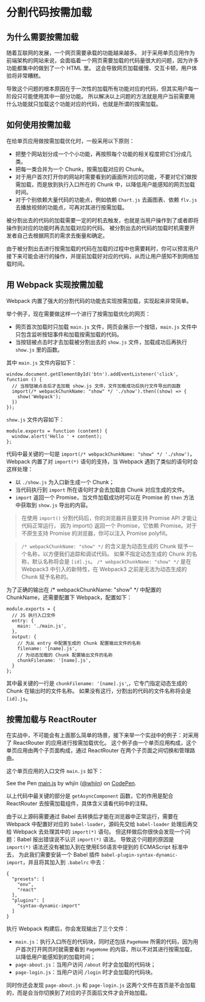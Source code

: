 ﻿# 分割代码按需加载 #

## 为什么需要按需加载 ##

随着互联网的发展，一个网页需要承载的功能越来越多。 对于采用单页应用作为前端架构的网站来说，会面临着一个网页需要加载的代码量很大的问题，因为许多功能都集中的做到了一个 HTML 里。 这会导致网页加载缓慢、交互卡顿，用户体验将非常糟糕。

导致这个问题的根本原因在于一次性的加载所有功能对应的代码，但其实用户每一阶段只可能使用其中一部分功能。 所以解决以上问题的方法就是用户当前需要用什么功能就只加载这个功能对应的代码，也就是所谓的按需加载。

## 如何使用按需加载 ##

在给单页应用做按需加载优化时，一般采用以下原则：

- 把整个网站划分成一个个小功能，再按照每个功能的相关程度把它们分成几类。
- 把每一类合并为一个 Chunk，按需加载对应的 Chunk。
- 对于用户首次打开你的网站时需要看到的画面所对应的功能，不要对它们做按需加载，而是放到执行入口所在的 Chunk 中，以降低用户能感知的网页加载时间。
- 对于个别依赖大量代码的功能点，例如依赖 `Chart.js` 去画图表、依赖 `flv.js` 去播放视频的功能点，可再对其进行按需加载。

被分割出去的代码的加载需要一定的时机去触发，也就是当用户操作到了或者即将操作到对应的功能时再去加载对应的代码。 被分割出去的代码的加载时机需要开发者自己去根据网页的需求去衡量和确定。

由于被分割出去进行按需加载的代码在加载的过程中也需要耗时，你可以预言用户接下来可能会进行的操作，并提前加载好对应的代码，从而让用户感知不到网络加载时间。

## 用 Webpack 实现按需加载 ##

Webpack 内置了强大的分割代码的功能去实现按需加载，实现起来非常简单。

举个例子，现在需要做这样一个进行了按需加载优化的网页：

- 网页首次加载时只加载 `main.js` 文件，网页会展示一个按钮，`main.js` 文件中只包含监听按钮事件和加载按需加载的代码。
- 当按钮被点击时才去加载被分割出去的 `show.js` 文件，加载成功后再执行 `show.js` 里的函数。

其中 `main.js` 文件内容如下：

    window.document.getElementById('btn').addEventListener('click', function () {
      // 当按钮被点击后才去加载 show.js 文件，文件加载成功后执行文件导出的函数
      import(/* webpackChunkName: "show" */ './show').then((show) => {
        show('Webpack');
      })
    });
    
`show.js` 文件内容如下：

    module.exports = function (content) {
      window.alert('Hello ' + content);
    };

代码中最关键的一句是 `import(/* webpackChunkName: "show" */ './show')`，Webpack 内置了对 `import(*)` 语句的支持，当 Webpack 遇到了类似的语句时会这样处理：

- 以 `./show.js` 为入口新生成一个 Chunk；
- 当代码执行到 `import` 所在语句时才会去加载由 Chunk 对应生成的文件。
- `import` 返回一个 Promise，当文件加载成功时可以在 Promise 的 `then` 方法中获取到 `show.js` 导出的内容。

> 在使用 `import()` 分割代码后，你的浏览器并且要支持 Promise API 才能让代码正常运行， 因为 import() 返回一个 Promise，它依赖 Promise。对于不原生支持 Promise 的浏览器，你可以注入 Promise polyfill。

> `/* webpackChunkName: "show" */` 的含义是为动态生成的 Chunk 赋予一个名称，以方便我们追踪和调试代码。 如果不指定动态生成的 Chunk 的名称，默认名称将会是 `[id].js`。 `/* webpackChunkName: "show" */` 是在 Webpack3 中引入的新特性，在 Webpack3 之前是无法为动态生成的 Chunk 赋予名称的。

为了正确的输出在 /* webpackChunkName: "show" */ 中配置的 ChunkName，还需要配置下 Webpack，配置如下：

    module.exports = {
      // JS 执行入口文件
      entry: {
        main: './main.js',
      },
      output: {
        // 为从 entry 中配置生成的 Chunk 配置输出文件的名称
        filename: '[name].js',
        // 为动态加载的 Chunk 配置输出文件的名称
        chunkFilename: '[name].js',
      }
    };

其中最关键的一行是 `chunkFilename: '[name].js'`,，它专门指定动态生成的 Chunk 在输出时的文件名称。 如果没有这行，分割出的代码的文件名称将会是 `[id].js`。

## 按需加载与 ReactRouter ##

在实战中，不可能会有上面那么简单的场景，接下来举一个实战中的例子：对采用了 ReactRouter 的应用进行按需加载优化。 这个例子由一个单页应用构成，这个单页应用由两个子页面构成，通过 ReactRouter 在两个子页面之间切换和管理路由。

这个单页应用的入口文件 `main.js` 如下：

<p data-height="565" data-theme-id="0" data-slug-hash="KROoWV" data-default-tab="js" data-user="whjin" data-embed-version="2" data-pen-title="main.js" class="codepen">See the Pen <a href="https://codepen.io/whjin/pen/KROoWV/">main.js</a> by whjin (<a href="https://codepen.io/whjin">@whjin</a>) on <a href="https://codepen.io">CodePen</a>.</p>
<script async src="https://static.codepen.io/assets/embed/ei.js"></script>

以上代码中最关键的部分是 `getAsyncComponent` 函数，它的作用是配合 ReactRouter 去按需加载组件，具体含义请看代码中的注释。

由于以上源码需要通过 Babel 去转换后才能在浏览器中正常运行，需要在 Webpack 中配置好对应的 `babel-loader`，源码先交给 `babel-loader` 处理后再交给 Webpack 去处理其中的 `import(*)` 语句。 但这样做后你很快会发现一个问题：Babel 报出错误说不认识 `import(*)` 语法。 导致这个问题的原因是 `import(*)` 语法还没有被加入到在使用ES6语言中提到的 ECMAScript 标准中去， 为此我们需要安装一个 Babel 插件 `babel-plugin-syntax-dynamic-import`，并且将其加入到 `.babelrc` 中去：

    {
      "presets": [
        "env",
        "react"
      ],
      "plugins": [
        "syntax-dynamic-import"
      ]
    }
    
执行 Webpack 构建后，你会发现输出了三个文件：

- `main.js`：执行入口所在的代码块，同时还包括 `PageHome` 所需的代码，因为用户首次打开网页时就需要看到 `PageHome` 的内容，所以不对其进行按需加载，以降低用户能感知到的加载时间；
- `page-about.js`：当用户访问 `/about` 时才会加载的代码块；
- `page-login.js`：当用户访问 `/login` 时才会加载的代码块。

同时你还会发现 `page-about.js` 和 `page-login.js` 这两个文件在首页是不会加载的，而是会当你切换到了对应的子页面后文件才会开始加载。    